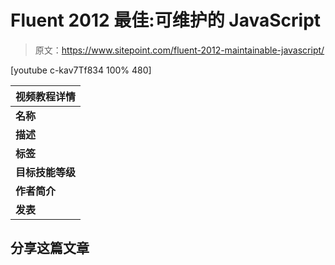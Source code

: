 # Fluent 2012 最佳:可维护的 JavaScript

> 原文：<https://www.sitepoint.com/fluent-2012-maintainable-javascript/>

[youtube c-kav7Tf834 100% 480]

| 视频教程详情 |
| --- |
| **名称** | Fluent 2012 最佳:可维护的 JavaScript |
| **描述** | 注意:要观看高清版，请访问:Nicholas Zakas 的 http://youtu.be/nZihjH6_QnsrnrnVideo，他在 Fluent Conference 2012 上的演讲:可维护的 JavaScript 解决了作为大型团队的一部分编写代码的难题。当你编写只有你自己会修改的代码时，没有任何问题。一旦你在编写别人也会改变的代码，你就需要更加努力地思考你所做的决定。另一个开发者能够理解你所做的吗？你是否以一种易于适应和扩展的方式组织了你的代码？在你离开很久以后，其他人还能继续使用同样的代码吗，或者因为没有人理解它而需要重写？本课程将展示团队使用的最佳实践，以确保他们的 JavaScript 尽可能易于维护。近五年来，为雅虎一些最大的网站建立和定义前端战略。Nicholas 还是几本书的作者，包括《高性能 JavaScript》、《面向 Web 开发人员的专业 JavaScript》和《专业 Ajax》。 |
| **标签** | 技术 |
| **目标技能等级** | 中间的 |
| **作者简介** | [OreillyMedia](http://www.youtube.com/user/OreillyMedia/) |
| **发表** | 2013-04-26 22:17:25 |

## 分享这篇文章